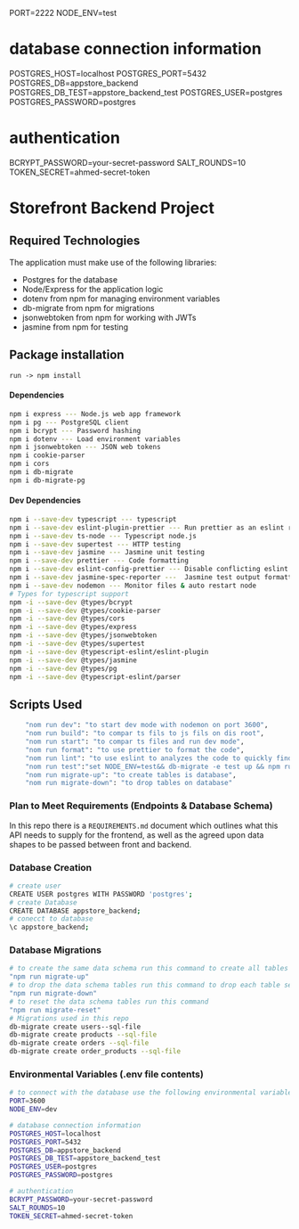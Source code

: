 PORT=2222
NODE_ENV=test

# database connection information
POSTGRES_HOST=localhost
POSTGRES_PORT=5432
POSTGRES_DB=appstore_backend
POSTGRES_DB_TEST=appstore_backend_test
POSTGRES_USER=postgres
POSTGRES_PASSWORD=postgres

# authentication
BCRYPT_PASSWORD=your-secret-password
SALT_ROUNDS=10
TOKEN_SECRET=ahmed-secret-token


# Storefront Backend Project



## Required Technologies
The application must make use of the following libraries:
- Postgres for the database
- Node/Express for the application logic
- dotenv from npm for managing environment variables
- db-migrate from npm for migrations
- jsonwebtoken from npm for working with JWTs
- jasmine from npm for testing

## Package installation
``
run -> npm install 
``
#### Dependencies
```sh
npm i express --- Node.js web app framework
npm i pg --- PostgreSQL client
npm i bcrypt --- Password hashing
npm i dotenv --- Load environment variables
npm i jsonwebtoken --- JSON web tokens
npm i cookie-parser
npm i cors
npm i db-migrate
npm i db-migrate-pg
```
#### Dev Dependencies
```sh
npm i --save-dev typescript --- typescript
npm i --save-dev eslint-plugin-prettier --- Run prettier as an eslint rule
npm i --save-dev ts-node --- Typescript node.js
npm i --save-dev supertest --- HTTP testing
npm i --save-dev jasmine --- Jasmine unit testing
npm i --save-dev prettier --- Code formatting
npm i --save-dev eslint-config-prettier --- Disable conflicting eslint rules
npm i --save-dev jasmine-spec-reporter ---  Jasmine test output formatting
npm i --save-dev nodemon --- Monitor files & auto restart node
# Types for typescript support
npm -i --save-dev @types/bcrypt
npm -i --save-dev @types/cookie-parser
npm -i --save-dev @types/cors
npm -i --save-dev @types/express
npm -i --save-dev @types/jsonwebtoken
npm -i --save-dev @types/supertest
npm -i --save-dev @typescript-eslint/eslint-plugin
npm -i --save-dev @types/jasmine
npm -i --save-dev @types/pg
npm -i --save-dev @typescript-eslint/parser
```


## Scripts Used
```sh
    "nom run dev": "to start dev mode with nodemon on port 3600",
    "nom run build": "to compar ts fils to js fils on dis root",
    "nom run start": "to compar ts files and run dev mode",
    "nom run format": "to use prettier to format the code",
    "nom run lint": "to use eslint to analyzes the code to quickly find problems",
    "nom run test":"set NODE_ENV=test&& db-migrate -e test up && npm run build && jasmine && db-migrate -e test reset",
    "nom run migrate-up": "to create tables is database",
    "nom run migrate-down": "to drop tables on database"
```


###  Plan to Meet Requirements (Endpoints & Database Schema)

In this repo there is a `REQUIREMENTS.md` document which outlines what this API needs to supply for the frontend, as well as the agreed upon data shapes to be passed between front and backend.

###  Database Creation

```sh
# create user
CREATE USER postgres WITH PASSWORD 'postgres';
# create Database
CREATE DATABASE appstore_backend;
# conecct to database
\c appstore_backend;
```

### Database Migrations
```sh
# to create the same data schema run this command to create all tables 
"npm run migrate-up"
# to drop the data schema tables run this command to drop each table separately
"npm run migrate-down"
# to reset the data schema tables run this command
"npm run migrate-reset"
# Migrations used in this repo
db-migrate create users--sql-file
db-migrate create products --sql-file
db-migrate create orders --sql-file
db-migrate create order_products --sql-file
```

### Environmental Variables (.env file contents)
```sh
# to connect with the database use the following environmental variables
PORT=3600
NODE_ENV=dev

# database connection information
POSTGRES_HOST=localhost
POSTGRES_PORT=5432
POSTGRES_DB=appstore_backend
POSTGRES_DB_TEST=appstore_backend_test
POSTGRES_USER=postgres
POSTGRES_PASSWORD=postgres

# authentication
BCRYPT_PASSWORD=your-secret-password
SALT_ROUNDS=10
TOKEN_SECRET=ahmed-secret-token
```
